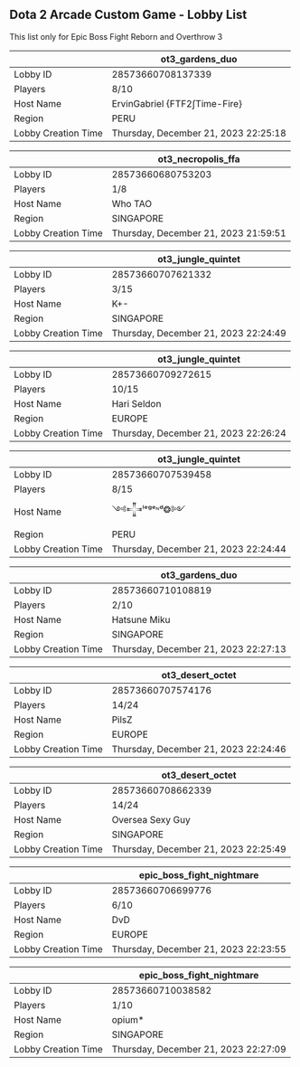 ## Dota 2 Arcade Custom Game - Lobby List

This list only for Epic Boss Fight Reborn and Overthrow 3

|  | ot3_gardens_duo |
| ------ | ------ |
| Lobby ID | 28573660708137339 |
| Players | 8/10 |
| Host Name | ErvinGabriel {FTF2∫Time-Fire} |
| Region | PERU |
| Lobby Creation Time | Thursday, December 21, 2023 22:25:18 |


|  | ot3_necropolis_ffa |
| ------ | ------ |
| Lobby ID | 28573660680753203 |
| Players | 1/8 |
| Host Name | Who TAO |
| Region | SINGAPORE |
| Lobby Creation Time | Thursday, December 21, 2023 21:59:51 |


|  | ot3_jungle_quintet |
| ------ | ------ |
| Lobby ID | 28573660707621332 |
| Players | 3/15 |
| Host Name | K+- |
| Region | SINGAPORE |
| Lobby Creation Time | Thursday, December 21, 2023 22:24:49 |


|  | ot3_jungle_quintet |
| ------ | ------ |
| Lobby ID | 28573660709272615 |
| Players | 10/15 |
| Host Name | Hari Seldon |
| Region | EUROPE |
| Lobby Creation Time | Thursday, December 21, 2023 22:26:24 |


|  | ot3_jungle_quintet |
| ------ | ------ |
| Lobby ID | 28573660707539458 |
| Players | 8/15 |
| Host Name | ༺𒋲ˡᵉᵍᵉᶰᵈ❂༻ |
| Region | PERU |
| Lobby Creation Time | Thursday, December 21, 2023 22:24:44 |


|  | ot3_gardens_duo |
| ------ | ------ |
| Lobby ID | 28573660710108819 |
| Players | 2/10 |
| Host Name | Hatsune Miku |
| Region | SINGAPORE |
| Lobby Creation Time | Thursday, December 21, 2023 22:27:13 |


|  | ot3_desert_octet |
| ------ | ------ |
| Lobby ID | 28573660707574176 |
| Players | 14/24 |
| Host Name | PilsZ |
| Region | EUROPE |
| Lobby Creation Time | Thursday, December 21, 2023 22:24:46 |


|  | ot3_desert_octet |
| ------ | ------ |
| Lobby ID | 28573660708662339 |
| Players | 14/24 |
| Host Name | Oversea Sexy Guy |
| Region | SINGAPORE |
| Lobby Creation Time | Thursday, December 21, 2023 22:25:49 |


|  | epic_boss_fight_nightmare |
| ------ | ------ |
| Lobby ID | 28573660706699776 |
| Players | 6/10 |
| Host Name | DvD |
| Region | EUROPE |
| Lobby Creation Time | Thursday, December 21, 2023 22:23:55 |


|  | epic_boss_fight_nightmare |
| ------ | ------ |
| Lobby ID | 28573660710038582 |
| Players | 1/10 |
| Host Name | opium* |
| Region | SINGAPORE |
| Lobby Creation Time | Thursday, December 21, 2023 22:27:09 |


